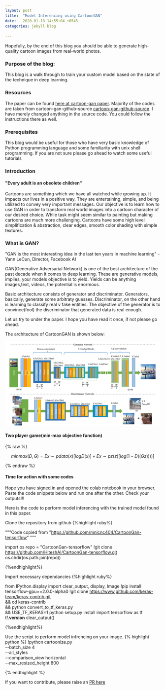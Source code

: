 ```yaml
---
layout: post
title:  "Model Inferencing using CartoonGAN"
date:   2020-01-18 14:55:04 +0545
categories: jekyll blog

---
```

Hopefully, by the end of this blog you should be able to generate high-quality cartoon images from real-world photos. 


### Purpose of the blog:
This blog is a walk through to train your custom model based on the state of the technique in deep learning. 

### Resources
The paper can be found [here at cartoon-gan paper][cartoon-gan-paper].
Majority of the codes are taken from cartoon-gan-github-source [cartoon-gan-github-source]. 
I have merely changed anything in the source code. You could follow the instructions there as well. 

### Prerequisites
This blog would be useful for those who have very basic knowledge of Python programming language and some familiarity with unix shell programming. If you are not sure please go ahead to watch some useful tutorials


### Introduction

#### "Every adult is an obsolete children"
Cartoons are something which we have all watched while growing up. It impacts our lives in a positive way. They are entertaining, simple, and being utilized to convey very important messages.
Our objective is to learn how to use GAN in order to transform real world images into a cartoon character of our desired choice. 
While task might seem similar to painting but making cartoons are much more challenging. Cartoons have some high level simplification & abstraction, clear edges, smooth color
shading with simple textures. 


### What is GAN?
"GAN is the most interesting idea in the last ten years in machine learning"
-Yann LeCun, Director, Facebook AI 

GAN(Generative Adversarial Network) is one of the best architecture of the past decade when it comes to deep learning. These are generative models, implies, your models objective is to yield. Yields can be anything images,text, videos, the potential is enormous. 

Basic architecture consists of generator and discriminator. Generators, basically, generate some arbitraty guesses. Discriminator, on the other hand is learning to classify real v fake entities. The objective of the generator is to convince(fool) the discriminator that generated data is real enough.



Let us try to under the paper. I hope you have read it once, if not please go ahead. 


The architecture of CartoonGAN is shown below:

![GAN architecture](/images/gan_arch.png)



#### Two player game(min-max objective function)

<!-- $$
\begin{align}
  \nabla\times\vec{\mathbf{B}}-\frac{1}{c}\frac{\partial\vec{\mathbf{E}}}{\partial t} &= \frac{4\pi}{c}\vec{\mathbf{j}} \\
  \nabla\cdot\vec{\mathbf{E}} &= 4\pi\rho \\
  \nabla\times\vec{\mathbf{E}}+\frac{1}{c}\frac{\partial\vec{\mathbf{B}}}{\partial t} &= \vec{\mathbf{0}} \\
  \nabla\cdot\vec{\mathbf{B}} &= 0
\end{align}
$$
 -->
 {% raw %}

  $$ min max (D, G) = E x∼p data (x) [logD(x)] + E x∼p z (z) [log(1 − D ((G z) )))] $$	

 {% endraw %}


#### Time for action with some codes
Hope you have [signed in][colab-login] and opened the colab notebook in your browser. Paste the code snippets below and run one after the other. Check your outputs!!!

Here is the code to perform model inferencing with the trained model found in this paper.



Clone the repository from github
{%highlight ruby%}

"""Code copied from "https://github.com/mnicnc404/CartoonGan-tensorflow"  """

import os
repo = "CartoonGan-tensorflow"
!git clone https://github.com/HiteshAI/CartoonGan-tensorflow.git
os.chdir(os.path.join(repo))

{%endhighlight%}


Import necessary dependancies
{%highlight ruby%}

from IPython.display import clear_output, display, Image
!pip install tensorflow-gpu==2.0.0-alpha0
!git clone https://www.github.com/keras-team/keras-contrib.git \
    && cd keras-contrib \
    && python convert_to_tf_keras.py \
    && USE_TF_KERAS=1 python setup.py install
import tensorflow as tf
tf.__version__
clear_output()

{%endhighlight%}

Use the script to perform model infrencing on your image.
{% highlight python %}
!python cartoonize.py \
    --batch_size 4 \
    --all_styles \
    --comparison_view horizontal \
    --max_resized_height 800

{% endhighlight %}





<!-- Check out the [Jekyll docs][jekyll-docs] for more info on how to get the most out of Jekyll. File all bugs/feature requests at [Jekyll’s GitHub repo][jekyll-gh]. If you have questions, you can ask them on [Jekyll Talk][jekyll-talk]. -->

If you want to contribute, please raise an [PR here][myrepo-cartoongan] 

[jekyll-docs]: https://jekyllrb.com/docs/home
[jekyll-gh]:   https://github.com/jekyll/jekyll
[jekyll-talk]: https://talk.jekyllrb.com/
[cartoon-gan-paper]: http://openaccess.thecvf.com/content_cvpr_2018/papers/Chen_CartoonGAN_Generative_Adversarial_CVPR_2018_paper.pdf
[cartoon-gan-github-source]:https://github.com/mnicnc404/CartoonGan-tensorflow
[myrepo-cartoongan]: https://github.com/hiteshai/CartoonGan-tensorflow
[colab-login]: https://colab.research.google.com/notebooks/welcome.ipynb#recent=true








